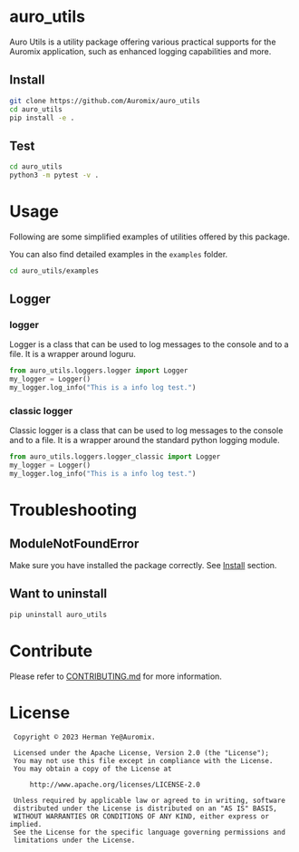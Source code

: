 # auro_utils

Auro Utils is a utility package offering various practical supports for the Auromix application, such as enhanced logging capabilities and more.

## Install

```bash
git clone https://github.com/Auromix/auro_utils
cd auro_utils
pip install -e .
```

## Test

```bash
cd auro_utils
python3 -m pytest -v .
```

# Usage

Following are some simplified examples of utilities offered by this package.

You can also find detailed examples in the `examples` folder.

```bash
cd auro_utils/examples
```

## Logger

### logger

Logger is a class that can be used to log messages to the console and to a file. It is a wrapper around loguru.

```python
from auro_utils.loggers.logger import Logger
my_logger = Logger()
my_logger.log_info("This is a info log test.")
```

### classic logger

Classic logger is a class that can be used to log messages to the console and to a file. It is a wrapper around the standard python logging module.

```python
from auro_utils.loggers.logger_classic import Logger
my_logger = Logger()
my_logger.log_info("This is a info log test.")
```

# Troubleshooting

## ModuleNotFoundError

Make sure you have installed the package correctly. See [Install](#install) section.

## Want to uninstall

```bash
pip uninstall auro_utils
```

# Contribute

Please refer to [CONTRIBUTING.md](CONTRIBUTING.md) for more information.

# License

```text
 Copyright © 2023 Herman Ye@Auromix.

 Licensed under the Apache License, Version 2.0 (the "License");
 You may not use this file except in compliance with the License.
 You may obtain a copy of the License at

     http://www.apache.org/licenses/LICENSE-2.0

 Unless required by applicable law or agreed to in writing, software
 distributed under the License is distributed on an "AS IS" BASIS,
 WITHOUT WARRANTIES OR CONDITIONS OF ANY KIND, either express or implied.
 See the License for the specific language governing permissions and
 limitations under the License.
```
